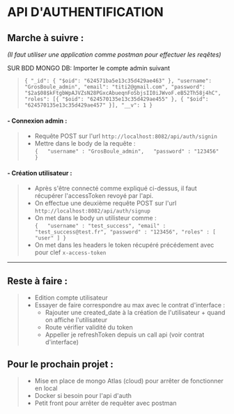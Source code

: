 # API D'AUTHENTIFICATION

## Marche à suivre :
*(Il faut utiliser une application comme postman pour effectuer les reqêtes)*

SUR BDD MONGO DB:
Importer le compte admin suivant 
>`{
    "_id": {
        "$oid": "624571ba5e13c35d429ae463"
    },
    "username": "GrosBoule_admin",
    "email": "titi2@gmail.com",
    "password": "$2a$08$kFtgbWpAJVZsN28PGxcAbueqnFoSbjsII0iJWvoF.eB52Th58j4hC",
    "roles": [{
        "$oid": "624570135e13c35d429ae455"
    }, {
        "$oid": "624570135e13c35d429ae457"
    }],
    "__v": 1
}`

#### - Connexion admin :
>- Requête POST sur l'url `http://localhost:8082/api/auth/signin`
>- Mettre dans le body de la requête :  
>`{  
    "username" : "GrosBoule_admin",  
    "password" : "123456"  
}`

#### - Création utilisateur :
>- Après s'être connecté comme expliqué ci-dessus, il faut récupérer l'accessToken revoyé par l'api.
>- On effectue une deuxième requête POST sur l'url `http://localhost:8082/api/auth/signup`
>- On met dans le body un utilisteur comme :  
>`
{  
  "username" : "test_success",
    "email" : "test_success@test.fr",
    "password" : "123456",
    "roles" : [
        "user"
    ]
}  
`
>- On met dans les headers le token récupéré précédement avec pour clef `x-access-token`


-----------------

## Reste à faire :

>- Edition compte utilisateur
>- Essayer de faire correspondre au max avec le contrat d'interface :
>   - Rajouter une created_date à la création de l'utilisateur + quand on affiche l'utilisateur
>   - Route vérifier validité du token
>   - Appeller je refreshToken depuis un call api (voir contrat d'interface)
>

## Pour le prochain projet :

>- Mise en place de mongo Atlas (cloud) pour arrêter de fonctionner en local
>- Docker si besoin pour l'api d'auth
>- Petit front pour arrêter de requêter avec postman
